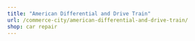 ```yaml
---
title: "American Differential and Drive Train"
url: /commerce-city/american-differential-and-drive-train/
shop: car repair
---
```

